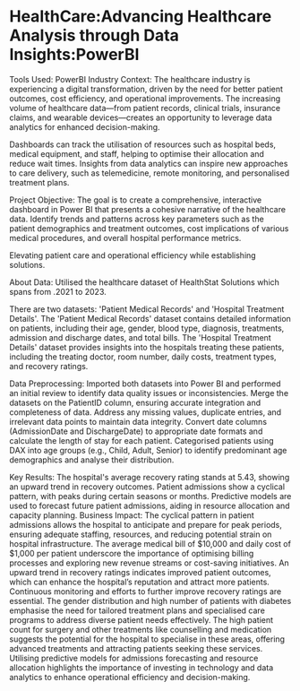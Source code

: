 # HealthCare:Advancing Healthcare Analysis through Data Insights:PowerBI
Tools Used:  PowerBI
Industry Context:
The healthcare industry is experiencing a digital transformation, driven by the need for better patient outcomes, cost efficiency, and operational improvements. The increasing volume of healthcare data—from patient records, clinical trials, insurance claims, and wearable devices—creates an opportunity to leverage data analytics for enhanced decision-making. 

Dashboards can track the utilisation of resources such as hospital beds, medical equipment, and staff, helping to optimise their allocation and reduce wait times.
Insights from data analytics can inspire new approaches to care delivery, such as telemedicine, remote monitoring, and personalised treatment plans.

Project Objective:
The goal is to create a comprehensive, interactive dashboard in Power BI that presents a cohesive narrative of the healthcare data.
Identify trends and patterns across key parameters such as the patient demographics and treatment outcomes, cost implications of various medical procedures, and overall hospital performance metrics.

Elevating patient care and operational efficiency while establishing solutions.

About Data:
Utilised the healthcare dataset of HealthStat Solutions which spans from .2021 to 2023.

There are two datasets: 'Patient Medical Records' and 'Hospital Treatment Details'. The 'Patient Medical Records' dataset contains detailed information on patients, including their age, gender, blood type, diagnosis, treatments, admission and discharge dates, and total bills. The 'Hospital Treatment Details' dataset provides insights into the hospitals treating these patients, including the treating doctor, room number, daily costs, treatment types, and recovery ratings.

Data Preprocessing:
Imported both datasets into Power BI and performed an initial review to identify data quality issues or inconsistencies.
Merge the datasets on the PatientID column, ensuring accurate integration and completeness of data. Address any missing values, duplicate entries, and irrelevant data points to maintain data integrity.
Convert date columns (AdmissionDate and DischargeDate) to appropriate date formats and calculate the length of stay for each patient. Categorised patients using DAX into age groups (e.g., Child, Adult, Senior) to identify predominant age demographics and analyse their distribution.

Key Results:
The hospital's average recovery rating stands at 5.43, showing an upward trend in recovery outcomes.
Patient admissions show a cyclical pattern, with peaks during certain seasons or months.
Predictive models are used to forecast future patient admissions, aiding in resource allocation and capacity planning.
Business Impact:
The cyclical pattern in patient admissions allows the hospital to anticipate and prepare for peak periods, ensuring adequate staffing, resources, and reducing potential strain on hospital infrastructure.
The average medical bill of $10,000 and daily cost of $1,000 per patient underscore the importance of optimising billing processes and exploring new revenue streams or cost-saving initiatives.
An upward trend in recovery ratings indicates improved patient outcomes, which can enhance the hospital’s reputation and attract more patients. Continuous monitoring and efforts to further improve recovery ratings are essential.
The  gender distribution and high number of patients with diabetes  emphasise the need for tailored treatment plans and specialised care programs to address diverse patient needs effectively.
The high patient count for surgery and other treatments like counselling and medication  suggests the potential for the hospital to specialise in these areas, offering advanced treatments and attracting patients seeking these services.
Utilising predictive models for admissions forecasting and resource allocation highlights the importance of investing in technology and data analytics to enhance operational efficiency and decision-making.


